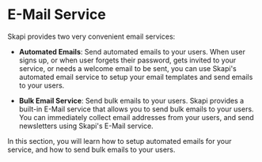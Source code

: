 # E-Mail Service

Skapi provides two very convenient email services:

- **Automated Emails**: Send automated emails to your users.
When user signs up, or when user forgets their password, gets invited to your service, or needs a welcome email to be sent, you can use Skapi's automated email service to setup your email templates and send emails to your users.

- **Bulk Email Service**: Send bulk emails to your users.
Skapi provides a built-in E-Mail service that allows you to send bulk emails to your users.
You can immediately collect email addresses from your users, and send newsletters using Skapi's E-Mail service.

In this section, you will learn how to setup automated emails for your service, and how to send bulk emails to your users.